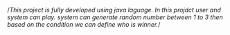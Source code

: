/*This project is fully developed using java laguage.
In this projdct user and system can play.
system can generate random number between 1 to 3 then based on the condition we can define who is winner.*/
